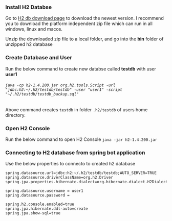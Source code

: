 ### **Install H2 Databse**
Go to [H2 db download page](http://www.h2database.com/html/download.html) to download the newest version. I recommend you to download the platform independent zip file which can run in all windows, linux and macos.

Unzip the downloaded zip file to a local folder,
and go into the **bin** folder of unzipped h2 database

### **Create Database and User**
Run the below command to create new databse called **testdb** with user **user1**
######  ```java -cp h2-1.4.200.jar org.h2.tools.Script -url "jdbc:h2:~/.h2/testdb/testdb" -user "user1" -script "~/.h2/testdb/testdb_backup.sql"```


Above command creates ```testdb``` in folder ```.h2/testdb``` of users home directory.

### **Open H2 Console**

Run the below command to open H2 Console ```java -jar h2-1.4.200.jar```

### **Connecting to H2 database from spring bot application**

Use the below properties to connecto to created h2 database

```
spring.datasource.url=jdbc:h2:~/.h2/testdb/testdb;AUTO_SERVER=TRUE
spring.datasource.driverClassName=org.h2.Driver
spring.jpa.properties.hibernate.dialect=org.hibernate.dialect.H2Dialect

spring.datasource.username = user1
spring.datasource.password =

spring.h2.console.enabled=true
spring.jpa.hibernate.ddl-auto=create
spring.jpa.show-sql=true
```
